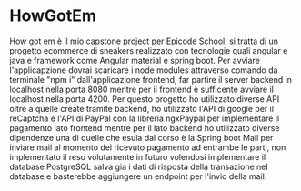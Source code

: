 # HowGotEm
How got em è il mio capstone project per Epicode School, si tratta di un progetto ecommerce di sneakers realizzato con tecnologie quali angular e java e 
framework come Angular material e spring boot.
Per avviare l'applicapzione dovrai scaricare i node modules attraverso comando da terminale "npm i" dall'applicazione frontend, far partire il server backend in localhost nella porta 8080 mentre per il frontend è sufficente avviare il localhost nella porta 4200.
Per questo progetto ho utilizzato diverse API oltre a quelle create tramite backend, ho utilizzato l'API di google per il reCaptcha e l'API di PayPal con la libreria ngxPaypal per implementare il pagamento lato frontend mentre per il lato backend ho utilizzato diverse dipendenze una di quelle che esula dal corso è la Spring boot Mail per inviare mail al momento del ricevuto pagamento ad entrambe le parti, non implementato il reso volutamente in futuro volendosi implementare il database PostgreSQL salva gia i dati di risposta della transazione nel database e basterebbe aggiungere un endpoint per l'invio della mail.
